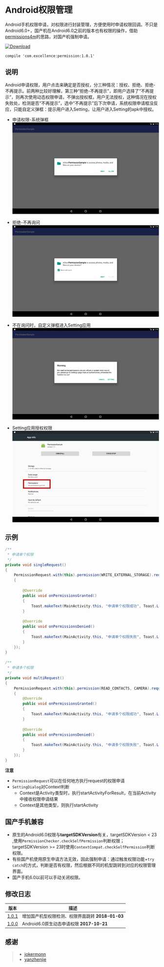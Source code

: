 # Android权限管理

Android手机权限申请，对权限进行封装管理，方便使用时申请权限回调。不只是Android6.0+，国产机在Android6.0之前的版本也有权限的操作，借助[permissions4m][jokermonn]的思路，对国产机强制申请。


[![Download][icon_download]][download]

```
compile 'com.excellence:permission:1.0.1'
```

## 说明

Android申请权限，用户点击来确定是否授权，分三种情况：授权、拒绝、拒绝-不再提示。前两种比较好理解，第三种“拒绝-不再提示”，即用户选择了“不再提示”，则再次使用动态权限申请，不弹出授权框，用户无法授权，这种情况在授权失败处，检测是否“不再提示”，选中“不再提示”后下次申请，系统权限申请框没反应，只能自定义弹框：提示用户进入Setting，让用户进入Setting的apk中授权。

* 申请权限-系统弹框
![icon_permission_request][icon_permission_request]

* 拒绝-不再询问
![icon_permission_denied][icon_permission_denied]

* 不在询问时，自定义弹框进入Setting应用
![icon_permission_no_remind][icon_permission_no_remind]

* Setting应用授权权限
![icon_permission_setting][icon_permission_setting]


## 示例

```java
/**
 * 申请单个权限
 */
private void singleRequest()
{
    PermissionRequest.with(this).permission(WRITE_EXTERNAL_STORAGE).request(new IPermissionListener()
    {

        @Override
        public void onPermissionsGranted()
        {
            Toast.makeText(MainActivity.this, "申请单个权限成功", Toast.LENGTH_SHORT).show();
        }

        @Override
        public void onPermissionsDenied()
        {
            Toast.makeText(MainActivity.this, "申请单个权限失败", Toast.LENGTH_SHORT).show();
        }
    });
}

/**
 * 申请多个权限
 */
private void multiRequest()
{
    PermissionRequest.with(this).permission(READ_CONTACTS, CAMERA).request(new IPermissionListener()
    {
        @Override
        public void onPermissionsGranted()
        {
            Toast.makeText(MainActivity.this, "申请多个权限成功", Toast.LENGTH_SHORT).show();
        }

        @Override
        public void onPermissionsDenied()
        {
            Toast.makeText(MainActivity.this, "申请多个权限失败", Toast.LENGTH_SHORT).show();
        }
    });
}
```

**注意**

* `PermissionRequest`可以在任何地方执行request的权限申请
* `SettingDialog`对Context判断
    * Context是Activity类型时，执行startActivityForResult，在当前Activity中接收权限申请结果
    * Context是其他类型，则执行startActivity

## 国产手机兼容

* 原生的Android6.0权限与**targetSDKVersion**有关，targetSDKVersion < 23 ,使用`PermissionChecker.checkSelfPermission`判断权限；targetSDKVersion >= 23时使用`ContextCompat.checkSelfPermission`判断权限。
* 有些国产机使用原生申请方法无效，因此强制申请：通过触发权限功能+`try catch`的方式，判断是否有权限，然后根据不同的机型跳转到对应的权限管理界面。
* 国产手机6.0以前可以手动关闭权限。


## 修改日志
| 版本 | 描述 |
| --- | ---- |
| [1.0.1][permission1.0.1] | 增加国产机型权限检测、权限界面跳转 **2018-01-03** |
| [1.0.0][permission1.0.0] | Android6.0原生动态申请权限 **2017-10-21** |

## 感谢

>- [jokermonn][jokermonn]
>- [yanzhenjie][yanzhenjie]

<!-- 网站链接 -->

[download]:https://bintray.com/veizhang/maven/permission/_latestVersion "Latest version"
[jokermonn]:https://github.com/jokermonn/permissions4m
[yanzhenjie]:https://github.com/yanzhenjie/AndPermission

<!-- 图片链接 -->

[icon_download]:https://api.bintray.com/packages/veizhang/maven/permission/images/download.svg
[icon_permission_request]:https://github.com/VeiZhang/Permission/blob/master/imags/%E7%94%B3%E8%AF%B7%E6%9D%83%E9%99%90-%E7%B3%BB%E7%BB%9F%E5%BC%B9%E6%A1%86.png "申请权限-系统弹框"
[icon_permission_denied]:https://github.com/VeiZhang/Permission/blob/master/imags/%E6%8B%92%E7%BB%9D-%E4%B8%8D%E5%86%8D%E8%AF%A2%E9%97%AE.png "拒绝-不再询问"
[icon_permission_no_remind]:https://github.com/VeiZhang/Permission/blob/master/imags/%E4%B8%8D%E5%9C%A8%E8%AF%A2%E9%97%AE%E6%97%B6%EF%BC%8C%E8%87%AA%E5%AE%9A%E4%B9%89%E5%BC%B9%E6%A1%86%E8%BF%9B%E5%85%A5Setting%E5%BA%94%E7%94%A8.png "不在询问时，自定义弹框进入Setting应用"
[icon_permission_setting]:https://github.com/VeiZhang/Permission/blob/master/imags/Setting%E5%BA%94%E7%94%A8%E6%8E%88%E6%9D%83%E6%9D%83%E9%99%90.png "Setting应用授权权限"

<!-- 版本 -->

[permission1.0.1]:https://bintray.com/veizhang/maven/permission/1.0.1
[permission1.0.0]:https://bintray.com/veizhang/maven/permission/1.0.0